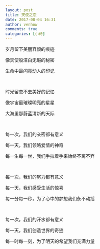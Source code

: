 ```yaml
---
layout: post
title: 天使之恋
date: 2017-08-04 16:31
author: venhow
comments: true
categories: [小诗]
---
```

岁月留下美丽容颜的痕迹

像天使般洁白无瑕的秘密

生命中最闪亮动人的印记

&nbsp;

时光留恋不去美好的记忆

像宇宙最璀璨明亮的星星

大海里那蔚蓝清新的天际

&nbsp;

每一次，我们的亲密都有意义

每一天，我们领略爱情的神奇

每一生每一世，我们手拉着手来始终不离不弃

&nbsp;

每一次，我们的努力都有意义

每一天，我们感受生活的惊喜

每一分每一秒，为了心中的梦想我们永不动摇

&nbsp;

每一次，我们的汗水都有意义

每一天，我们创造世界的奇迹

每一时每一刻，为了明天的希望我们充满力量

